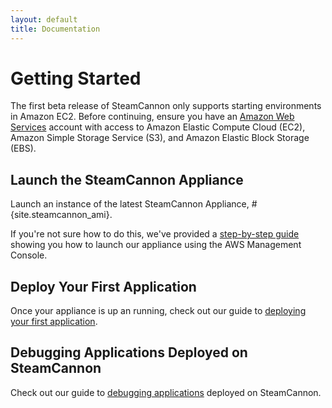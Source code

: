 ```yaml
---
layout: default
title: Documentation
---
```


# Getting Started

The first beta release of SteamCannon only supports starting
environments in Amazon EC2. Before continuing, ensure you have an
[Amazon Web Services][aws] account with access to Amazon Elastic
Compute Cloud (EC2), Amazon Simple Storage Service (S3), and Amazon
Elastic Block Storage (EBS).

[aws]: http://aws.amazon.com


## Launch the SteamCannon Appliance

Launch an instance of the latest SteamCannon Appliance, #{site.steamcannon_ami}.

If you're not sure how to do this, we've provided a [step-by-step
guide][launching_appliance] showing you how to launch our appliance
using the AWS Management Console.

[launching_appliance]: launching_appliance


## Deploy Your First Application

Once your appliance is up an running, check out our guide to
[deploying your first application][deploying_first_app].

[deploying_first_app]: deploying_first_app


## Debugging Applications Deployed on SteamCannon

Check out our guide to [debugging
applications][debugging_applications] deployed on SteamCannon.

[debugging_applications]: debugging_applications
